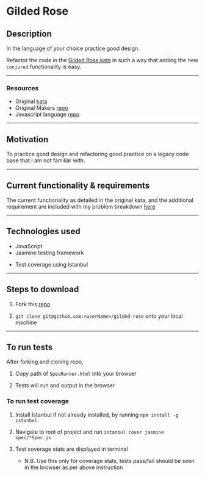 Gilded Rose
===========

## Description

In the language of your choice practice good design.

Refactor the code in the [Gilded Rose kata](http://iamnotmyself.com/2011/02/13/refactor-this-the-gilded-rose-kata/) in such a way that adding the new `conjured` functionality is easy.

------

### Resources

- Original [kata](http://iamnotmyself.com/2011/02/13/refactor-this-the-gilded-rose-kata/)
- Original Makers [repo](https://github.com/makersacademy/course/blob/master/individual_challenges/gilded_rose.md)
- Javascript language [repo](https://github.com/guyroyse/gilded-rose-javascript)

------

## Motivation

To practice good design and refactoring good practice on a legacy code base that I am not familiar with.

------

## Current functionality & requirements

The current functionality as detailed in the original kata, and the additional requirement are included with my problem breakdown [here](https://github.com/mattTea/gilded-rose/blob/master/problem-breakdown.md)

------

## Technologies used

- JavaScript
- Jasmine testing framework
<!-- - ESLint -->
- Test coverage using Istanbul

------

## Steps to download

1. Fork this [repo](https://github.com/mattTea/gilded-rose)

2. `git clone git@github.com:<userName>/gilded-rose` onto your local machine

------

## To run tests

After forking and cloning repo,

1. Copy path of `SpecRunner.html` into your browser

2. Tests will run and output in the browser


### To run test coverage

1. Install Istanbul if not already installed, by running `npm install -g istanbul`

2. Navigate to root of project and run `istanbul cover jasmine spec/*Spec.js`

3. Test coverage stats are displayed in terminal
    - N.B. Use this only for coverage stats, tests pass/fail should be seen in the browser as per above instruction
